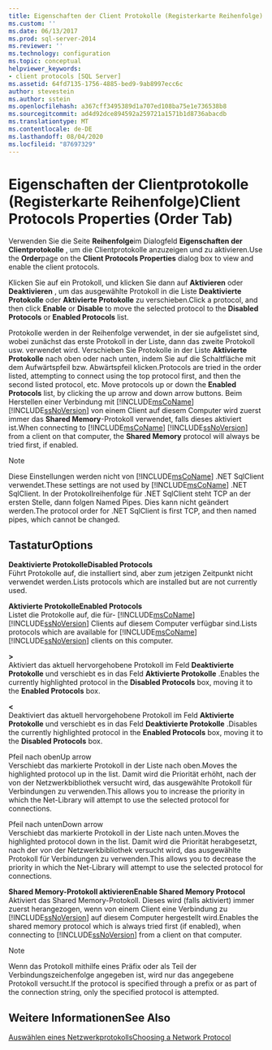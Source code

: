 ```yaml
---
title: Eigenschaften der Client Protokolle (Registerkarte Reihenfolge) | Microsoft-Dokumentation
ms.custom: ''
ms.date: 06/13/2017
ms.prod: sql-server-2014
ms.reviewer: ''
ms.technology: configuration
ms.topic: conceptual
helpviewer_keywords:
- client protocols [SQL Server]
ms.assetid: 64fd7135-1756-4885-bed9-9ab8997ecc6c
author: stevestein
ms.author: sstein
ms.openlocfilehash: a367cff3495389d1a707ed108ba75e1e736538b8
ms.sourcegitcommit: ad4d92dce894592a259721a1571b1d8736abacdb
ms.translationtype: MT
ms.contentlocale: de-DE
ms.lasthandoff: 08/04/2020
ms.locfileid: "87697329"
---
```

# <a name="client-protocols-properties-order-tab"></a><span data-ttu-id="30d79-102">Eigenschaften der Clientprotokolle (Registerkarte Reihenfolge)</span><span class="sxs-lookup"><span data-stu-id="30d79-102">Client Protocols Properties (Order Tab)</span></span>
  <span data-ttu-id="30d79-103">Verwenden Sie die Seite **Reihenfolge**im Dialogfeld **Eigenschaften der Clientprotokolle** , um die Clientprotokolle anzuzeigen und zu aktivieren.</span><span class="sxs-lookup"><span data-stu-id="30d79-103">Use the **Order**page on the **Client Protocols Properties** dialog box to view and enable the client protocols.</span></span>  
  
 <span data-ttu-id="30d79-104">Klicken Sie auf ein Protokoll, und klicken Sie dann auf **Aktivieren** oder **Deaktivieren** , um das ausgewählte Protokoll in die Liste **Deaktivierte Protokolle** oder **Aktivierte Protokolle** zu verschieben.</span><span class="sxs-lookup"><span data-stu-id="30d79-104">Click a protocol, and then click **Enable** or **Disable** to move the selected protocol to the **Disabled Protocols** or **Enabled Protocols** list.</span></span>  
  
 <span data-ttu-id="30d79-105">Protokolle werden in der Reihenfolge verwendet, in der sie aufgelistet sind, wobei zunächst das erste Protokoll in der Liste, dann das zweite Protokoll usw. verwendet wird. Verschieben Sie Protokolle in der Liste **Aktivierte Protokolle** nach oben oder nach unten, indem Sie auf die Schaltfläche mit dem Aufwärtspfeil bzw. Abwärtspfeil klicken.</span><span class="sxs-lookup"><span data-stu-id="30d79-105">Protocols are tried in the order listed, attempting to connect using the top protocol first, and then the second listed protocol, etc. Move protocols up or down the **Enabled Protocols** list, by clicking the up arrow and down arrow buttons.</span></span> <span data-ttu-id="30d79-106">Beim Herstellen einer Verbindung mit [!INCLUDE[msCoName](../../includes/msconame-md.md)] [!INCLUDE[ssNoVersion](../../includes/ssnoversion-md.md)] von einem Client auf diesem Computer wird zuerst immer das **Shared Memory**-Protokoll verwendet, falls dieses aktiviert ist.</span><span class="sxs-lookup"><span data-stu-id="30d79-106">When connecting to [!INCLUDE[msCoName](../../includes/msconame-md.md)] [!INCLUDE[ssNoVersion](../../includes/ssnoversion-md.md)] from a client on that computer, the **Shared Memory** protocol will always be tried first, if enabled.</span></span>  
  
> [!NOTE]  
>  <span data-ttu-id="30d79-107">Diese Einstellungen werden nicht von [!INCLUDE[msCoName](../../includes/msconame-md.md)] .NET SqlClient verwendet.</span><span class="sxs-lookup"><span data-stu-id="30d79-107">These settings are not used by [!INCLUDE[msCoName](../../includes/msconame-md.md)] .NET SqlClient.</span></span> <span data-ttu-id="30d79-108">In der Protokollreihenfolge für .NET SqlClient steht TCP an der ersten Stelle, dann folgen Named Pipes. Dies kann nicht geändert werden.</span><span class="sxs-lookup"><span data-stu-id="30d79-108">The protocol order for .NET SqlClient is first TCP, and then named pipes, which cannot be changed.</span></span>  
  
## <a name="options"></a><span data-ttu-id="30d79-109">Tastatur</span><span class="sxs-lookup"><span data-stu-id="30d79-109">Options</span></span>  
 <span data-ttu-id="30d79-110">**Deaktivierte Protokolle**</span><span class="sxs-lookup"><span data-stu-id="30d79-110">**Disabled Protocols**</span></span>  
 <span data-ttu-id="30d79-111">Führt Protokolle auf, die installiert sind, aber zum jetzigen Zeitpunkt nicht verwendet werden.</span><span class="sxs-lookup"><span data-stu-id="30d79-111">Lists protocols which are installed but are not currently used.</span></span>  
  
 <span data-ttu-id="30d79-112">**Aktivierte Protokolle**</span><span class="sxs-lookup"><span data-stu-id="30d79-112">**Enabled Protocols**</span></span>  
 <span data-ttu-id="30d79-113">Listet die Protokolle auf, die für- [!INCLUDE[msCoName](../../includes/msconame-md.md)] [!INCLUDE[ssNoVersion](../../includes/ssnoversion-md.md)] Clients auf diesem Computer verfügbar sind.</span><span class="sxs-lookup"><span data-stu-id="30d79-113">Lists protocols which are available for [!INCLUDE[msCoName](../../includes/msconame-md.md)] [!INCLUDE[ssNoVersion](../../includes/ssnoversion-md.md)] clients on this computer.</span></span>  
  
 **>**  
 <span data-ttu-id="30d79-114">Aktiviert das aktuell hervorgehobene Protokoll im Feld **Deaktivierte Protokolle** und verschiebt es in das Feld **Aktivierte Protokolle** .</span><span class="sxs-lookup"><span data-stu-id="30d79-114">Enables the currently highlighted protocol in the **Disabled Protocols** box, moving it to the **Enabled Protocols** box.</span></span>  
  
 **\<**  
 <span data-ttu-id="30d79-115">Deaktiviert das aktuell hervorgehobene Protokoll im Feld **Aktivierte Protokolle** und verschiebt es in das Feld **Deaktivierte Protokolle** .</span><span class="sxs-lookup"><span data-stu-id="30d79-115">Disables the currently highlighted protocol in the **Enabled Protocols** box, moving it to the **Disabled Protocols** box.</span></span>  
  
 <span data-ttu-id="30d79-116">Pfeil nach oben</span><span class="sxs-lookup"><span data-stu-id="30d79-116">Up arrow</span></span>  
 <span data-ttu-id="30d79-117">Verschiebt das markierte Protokoll in der Liste nach oben.</span><span class="sxs-lookup"><span data-stu-id="30d79-117">Moves the highlighted protocol up in the list.</span></span> <span data-ttu-id="30d79-118">Damit wird die Priorität erhöht, nach der von der Netzwerkbibliothek versucht wird, das ausgewählte Protokoll für Verbindungen zu verwenden.</span><span class="sxs-lookup"><span data-stu-id="30d79-118">This allows you to increase the priority in which the Net-Library will attempt to use the selected protocol for connections.</span></span>  
  
 <span data-ttu-id="30d79-119">Pfeil nach unten</span><span class="sxs-lookup"><span data-stu-id="30d79-119">Down arrow</span></span>  
 <span data-ttu-id="30d79-120">Verschiebt das markierte Protokoll in der Liste nach unten.</span><span class="sxs-lookup"><span data-stu-id="30d79-120">Moves the highlighted protocol down in the list.</span></span> <span data-ttu-id="30d79-121">Damit wird die Priorität herabgesetzt, nach der von der Netzwerkbibliothek versucht wird, das ausgewählte Protokoll für Verbindungen zu verwenden.</span><span class="sxs-lookup"><span data-stu-id="30d79-121">This allows you to decrease the priority in which the Net-Library will attempt to use the selected protocol for connections.</span></span>  
  
 <span data-ttu-id="30d79-122">**Shared Memory-Protokoll aktivieren**</span><span class="sxs-lookup"><span data-stu-id="30d79-122">**Enable Shared Memory Protocol**</span></span>  
 <span data-ttu-id="30d79-123">Aktiviert das Shared Memory-Protokoll. Dieses wird (falls aktiviert) immer zuerst herangezogen, wenn von einem Client eine Verbindung zu [!INCLUDE[ssNoVersion](../../includes/ssnoversion-md.md)] auf diesem Computer hergestellt wird.</span><span class="sxs-lookup"><span data-stu-id="30d79-123">Enables the shared memory protocol which is always tried first (if enabled), when connecting to [!INCLUDE[ssNoVersion](../../includes/ssnoversion-md.md)] from a client on that computer.</span></span>  
  
> [!NOTE]  
>  <span data-ttu-id="30d79-124">Wenn das Protokoll mithilfe eines Präfix oder als Teil der Verbindungszeichenfolge angegeben ist, wird nur das angegebene Protokoll versucht.</span><span class="sxs-lookup"><span data-stu-id="30d79-124">If the protocol is specified through a prefix or as part of the connection string, only the specified protocol is attempted.</span></span>  
  
## <a name="see-also"></a><span data-ttu-id="30d79-125">Weitere Informationen</span><span class="sxs-lookup"><span data-stu-id="30d79-125">See Also</span></span>  
 [<span data-ttu-id="30d79-126">Auswählen eines Netzwerkprotokolls</span><span class="sxs-lookup"><span data-stu-id="30d79-126">Choosing a Network Protocol</span></span>](../../../2014/tools/configuration-manager/choosing-a-network-protocol.md)  
  
  
